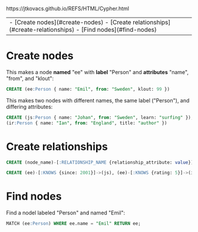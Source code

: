 <p id="path">https://jtkovacs.github.io/REFS/HTML/Cypher.html</p><table class="TOC"><tr><td>- [Create nodes](#create-nodes)
- [Create relationships](#create-relationships)
- [Find nodes](#find-nodes)
</td></tr></table>




# Create nodes

This makes a node **named** "ee" with **label** "Person" and **attributes** "name", "from", and "klout":

```SQL
CREATE (ee:Person { name: "Emil", from: "Sweden", klout: 99 })
```

This makes two nodes with different names, the same label ("Person"), and differing attributes:

```SQL
CREATE (js:Person { name: "Johan", from: "Sweden", learn: "surfing" }),
(ir:Person { name: "Ian", from: "England", title: "author" })
```

# Create relationships

```SQL
CREATE (node_name)-[:RELATIONSHIP_NAME {relationship_attribute: value}] -> (node_name)

CREATE (ee)-[:KNOWS {since: 2001}]->(js), (ee)-[:KNOWS {rating: 5}]->(ir)
```


# Find nodes

Find a nodel labeled "Person" and named "Emil":

```SQL
MATCH (ee:Person) WHERE ee.name = "Emil" RETURN ee;

```